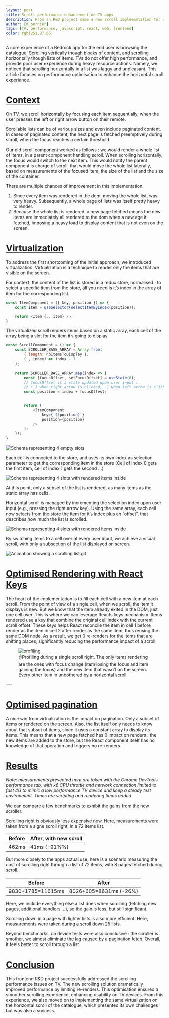 ```yaml
---
layout: post
title: Scroll performance enhancement on TV apps 
description: From an R&D project came a new scroll implementation for our TV apps, with better performance and experience. 
author: [m_bernier]
tags: [TV, performance, javascript, react, web, frontend]
color: rgb(251,87,66)
---
```


A core experience of a Bedrock app for the end user is browsing the catalogue. Scrolling vertically though blocks of content, and scrolling horizontally though lists of items. TVs do not offer high performance, and provide poor user experience during heavy resource actions. Namely, we noticed that scrolling horizontally in a list was laggy and unpleasant. This article focuses on performance optimisation to enhance the horizontal scroll experience.

# [Context](#context)
On TV, we scroll horizontally by focusing each item sequentially, when the user presses the left or right arrow button on their remote.

Scrollable lists can be of various sizes and even include paginated content. In cases of paginated content, the next page is fetched preemptively during scroll, when the focus reaches a certain threshold.

Our old scroll component worked as follows : we would render a whole list of items, in a parent component handling scroll. When scrolling horizontally, the focus would switch to the next item. This would notify the parent component is charge of scroll, that would move the whole list laterally, based on measurements of the focused item, the size of the list and the size of the container.

There are multiple chances of improvement in this implementation.

1. Since every item was rendered in the dom, moving the whole list, was very heavy. Subsequently, a whole page of lists was itself pretty heavy to render.
2. Because the whole list is rendered, a new page fetched means the new items are immediately all rendered to the dom when a new age it fetched, imposing a heavy load to display content that is not even on the screen.

# [Virtualization](#virtualization)
To address the first shortcoming of the initial approach, we introduced virtualization. Virtualization is a technique to render only the items that are visible on the screen.

For context, the content of the list is stored in a redux store, normalised : to select a specific item from the store, all you need is it’s index in the array of item for the corresponding list.

```javascript
const ItemComponent = ({ key, position }) => {
    const item = useSelector(selectItemByIndex(position));

    return <Item {...item} />;
}
```
The virtualized scroll renders items based on a static array, each cell of the array being a slot for the item it’s going to display.
```javascript
const ScrollComponent = () => {
    const SCROLLER_BASE_ARRAY = Array.from(
        { length: nbItemsToDisplay },
        (_, index) => index - 1
    );

    return SCROLLER_BASE_ARRAY.map(index => {
        const [focusOffset, setFocusOffset] = useState(0);
        // focusOffset is a state updated upon user input : 
        // + 1 when right arrow is clicked, -1 when left arrow is clicked
        const position = index + focusOffest; 
        

        return (
            <ItemComponent
                key={`${position}`}
                position={position}
            />
        );
    });
}
```

![Schema representing 4 empty slots](/images/posts/2024-11-22-tvjs-scroll-performance-enhancement/empty-slots.png)

Each cell is connected to the store, and uses its own index as selection parameter to get the corresponding item in the store (Cell of index 0 gets the first item, cell of index 1 gets the second …)

![Schema representing 4 slots with rendered items inside](/images/posts/2024-11-22-tvjs-scroll-performance-enhancement/filled-slots.png)

At this point, only a subset of the list is rendered, as many items as the static array has cells.

Horizontal scroll is managed by incrementing the selection index upon user input (e.g., pressing the right arrow key). Using the same array, each cell now selects from the store the item for it’s index plus an “offset”, that describes how much the list is scrolled.

![Schema representing 4 slots with rendered items inside](/images/posts/2024-11-22-tvjs-scroll-performance-enhancement/filled-slots-with-offset.png)

By switching items to a cell over at every user input, we achieve a visual scroll, with only a subsection of the list displayed on screen.

![Animation showing a scrolling list.gif](/images/posts/2024-11-22-tvjs-scroll-performance-enhancement/scrolling.gif)

# [Optimised Rendering with React Keys](#optimised-rendering-with-react-keys)

The heart of the implementation is to fill each cell with a new item at each scroll. From the point of view of a single cell, when we scroll, the item it displays is new. But we know that the item already exited in the DOM, just one cell over. This is where we can leverage Reacts keys mechanism. Items rendered use a key that combine the original cell index with the current scroll offset. These keys helps React reconcile the item in cell 1 before render as the item in cell 2 after render as the same item, thus reusing the same DOM node. As a result, we get 0 re-renders for the items that are shifting places, significantly reducing the performance impact of a scroll.

<figure>
  <img src="/images/posts/2024-11-22-tvjs-scroll-performance-enhancement/profiling.png" alt="profiling"/>
  <figcaption>☝️Profiling during a single scroll right. The only items rendering are the ones with focus change (item losing the focus and item gaining the focus) and the new item that wasn’t on the screen. Every other item in unbothered by a horizontal scroll</figcaption>
</figure>
---  

# [Optimised pagination](#optimised-pagination)

A nice win from virtualization is the impact on pagination. Only a subset of items or rendered on the screen. Also, the list itself only needs to know about that subset of items, since it uses a constant array to display its items. This means that a new page fetched has 0 impact on renders : the new items are added to the store, but the React component itself has no knowledge of that operation and triggers no re-renders. 

# [Results](#results)
_Note: measurements presented here are taken with the Chrome DevTools performance tab, with x6 CPU throttle and network connection limited to fast 4G to mimic a low performance TV device and keep a steady test environment. Times are scripting and rendering times added._

We can compare a few benchmarks to exhibit the gains from the new scroller.


Scrolling right is obviously less expensive now. Here, measurements were taken from a signe scroll right, in a 72 items list.

|Before|After, with new scroll|
|-|-|
|462ms|41ms (-91%%)|

But more closely to the apps actual use, here is a scenario measuring the cost of scrolling right through a list of 72 items, with 8 pages fetched during scroll.

| Before            | After                  |
|-------------------|------------------------|
| 9830+1785=11615ms | 8026+605=8631ms (-26%) |



Here, we include everything else a list does when scrolling (fetching new pages, additional handlers ...), so the gain is less, but still significant.

Scrolling down in a page with lighter lists is also more efficient. Here, measurements were taken during a scroll down 25 lists.

Beyond benchmarks, on device tests were also conclusive : the scroller is smother, we almost eliminate the lag caused by a pagination fetch. Overall, it feels better to scroll through a list.

# [Conclusion](#conclusion)
This frontend R&D project successfully addressed the scrolling performance issues on TV. The new scrolling solution dramatically improved performance by limiting re-renders. This optimisation ensured a smoother scrolling experience, enhancing usability on TV devices.
From this experience, we also moved on to implementing the same virtualization on the horizontal scroll of the catalogue, which presented its own challenges but was also a success.  